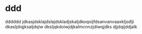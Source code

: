 # ddd
dddddd
jdkasjdsklajdslajdskladjskaljdkoqoijfdsanvanvaaxkljsdlji
dkasljdiqjksaljdqiw
dksljqkdoiwjdjkalmcnnzjdiwqjdks
djjdqijddjalk